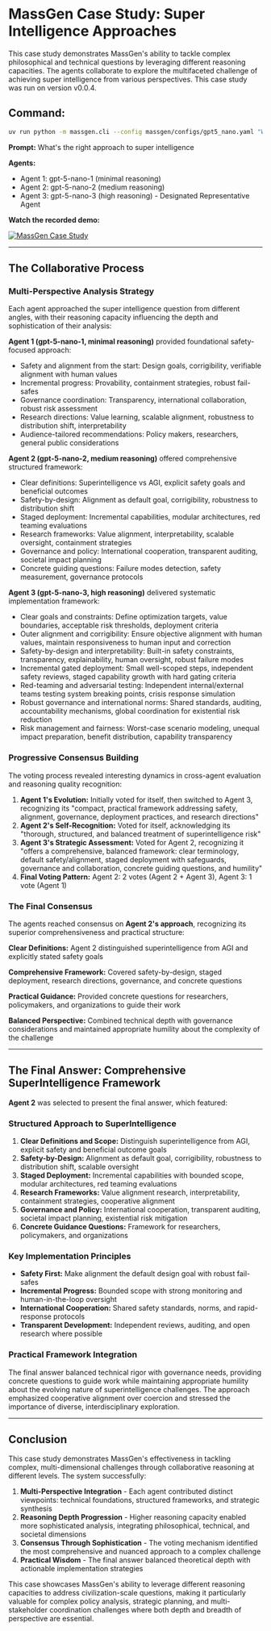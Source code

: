 # MassGen Case Study: Super Intelligence Approaches

This case study demonstrates MassGen's ability to tackle complex philosophical and technical questions by leveraging different reasoning capacities. The agents collaborate to explore the multifaceted challenge of achieving super intelligence from various perspectives. This case study was run on version v0.0.4.

## Command:
```bash
uv run python -m massgen.cli --config massgen/configs/gpt5_nano.yaml "What's the right approach to super intelligence"
```

**Prompt:** What's the right approach to super intelligence

**Agents:**
* Agent 1: gpt-5-nano-1 (minimal reasoning)
* Agent 2: gpt-5-nano-2 (medium reasoning)  
* Agent 3: gpt-5-nano-3 (high reasoning) - Designated Representative Agent

**Watch the recorded demo:**

[![MassGen Case Study](https://img.youtube.com/vi/ZLQ7b096hEU/0.jpg)](https://www.youtube.com/watch?v=ZLQ7b096hEU)

---

## The Collaborative Process

### Multi-Perspective Analysis Strategy
Each agent approached the super intelligence question from different angles, with their reasoning capacity influencing the depth and sophistication of their analysis:

**Agent 1 (gpt-5-nano-1, minimal reasoning)** provided foundational safety-focused approach:
- Safety and alignment from the start: Design goals, corrigibility, verifiable alignment with human values
- Incremental progress: Provability, containment strategies, robust fail-safes
- Governance coordination: Transparency, international collaboration, robust risk assessment
- Research directions: Value learning, scalable alignment, robustness to distribution shift, interpretability
- Audience-tailored recommendations: Policy makers, researchers, general public considerations

**Agent 2 (gpt-5-nano-2, medium reasoning)** offered comprehensive structured framework:
- Clear definitions: Superintelligence vs AGI, explicit safety goals and beneficial outcomes
- Safety-by-design: Alignment as default goal, corrigibility, robustness to distribution shift
- Staged deployment: Incremental capabilities, modular architectures, red teaming evaluations
- Research frameworks: Value alignment, interpretability, scalable oversight, containment strategies
- Governance and policy: International cooperation, transparent auditing, societal impact planning
- Concrete guiding questions: Failure modes detection, safety measurement, governance protocols

**Agent 3 (gpt-5-nano-3, high reasoning)** delivered systematic implementation framework:
- Clear goals and constraints: Define optimization targets, value boundaries, acceptable risk thresholds, deployment criteria
- Outer alignment and corrigibility: Ensure objective alignment with human values, maintain responsiveness to human input and correction
- Safety-by-design and interpretability: Built-in safety constraints, transparency, explainability, human oversight, robust failure modes
- Incremental gated deployment: Small well-scoped steps, independent safety reviews, staged capability growth with hard gating criteria
- Red-teaming and adversarial testing: Independent internal/external teams testing system breaking points, crisis response simulation
- Robust governance and international norms: Shared standards, auditing, accountability mechanisms, global coordination for existential risk reduction
- Risk management and fairness: Worst-case scenario modeling, unequal impact preparation, benefit distribution, capability transparency

### Progressive Consensus Building
The voting process revealed interesting dynamics in cross-agent evaluation and reasoning quality recognition:

1. **Agent 1's Evolution:** Initially voted for itself, then switched to Agent 3, recognizing its "compact, practical framework addressing safety, alignment, governance, deployment practices, and research directions"
2. **Agent 2's Self-Recognition:** Voted for itself, acknowledging its "thorough, structured, and balanced treatment of superintelligence risk" 
3. **Agent 3's Strategic Assessment:** Voted for Agent 2, recognizing it "offers a comprehensive, balanced framework: clear terminology, default safety/alignment, staged deployment with safeguards, governance and collaboration, concrete guiding questions, and humility"
4. **Final Voting Pattern:** Agent 2: 2 votes (Agent 2 + Agent 3), Agent 3: 1 vote (Agent 1)

### The Final Consensus
The agents reached consensus on **Agent 2's approach**, recognizing its superior comprehensiveness and practical structure:

**Clear Definitions:** Agent 2 distinguished superintelligence from AGI and explicitly stated safety goals

**Comprehensive Framework:** Covered safety-by-design, staged deployment, research directions, governance, and concrete questions

**Practical Guidance:** Provided concrete questions for researchers, policymakers, and organizations to guide their work

**Balanced Perspective:** Combined technical depth with governance considerations and maintained appropriate humility about the complexity of the challenge

---

## The Final Answer: Comprehensive SuperIntelligence Framework

**Agent 2** was selected to present the final answer, which featured:

### Structured Approach to SuperIntelligence
1. **Clear Definitions and Scope:** Distinguish superintelligence from AGI, explicit safety and beneficial outcome goals
2. **Safety-by-Design:** Alignment as default goal, corrigibility, robustness to distribution shift, scalable oversight
3. **Staged Deployment:** Incremental capabilities with bounded scope, modular architectures, red teaming evaluations
4. **Research Frameworks:** Value alignment research, interpretability, containment strategies, cooperative alignment
5. **Governance and Policy:** International cooperation, transparent auditing, societal impact planning, existential risk mitigation
6. **Concrete Guidance Questions:** Framework for researchers, policymakers, and organizations

### Key Implementation Principles
- **Safety First:** Make alignment the default design goal with robust fail-safes
- **Incremental Progress:** Bounded scope with strong monitoring and human-in-the-loop oversight
- **International Cooperation:** Shared safety standards, norms, and rapid-response protocols
- **Transparent Development:** Independent reviews, auditing, and open research where possible

### Practical Framework Integration
The final answer balanced technical rigor with governance needs, providing concrete questions to guide work while maintaining appropriate humility about the evolving nature of superintelligence challenges. The approach emphasized cooperative alignment over coercion and stressed the importance of diverse, interdisciplinary exploration.

---

## Conclusion

This case study demonstrates MassGen's effectiveness in tackling complex, multi-dimensional challenges through collaborative reasoning at different levels. The system successfully:

1. **Multi-Perspective Integration** - Each agent contributed distinct viewpoints: technical foundations, structured frameworks, and strategic synthesis
2. **Reasoning Depth Progression** - Higher reasoning capacity enabled more sophisticated analysis, integrating philosophical, technical, and societal dimensions
3. **Consensus Through Sophistication** - The voting mechanism identified the most comprehensive and nuanced approach to a complex challenge
4. **Practical Wisdom** - The final answer balanced theoretical depth with actionable implementation strategies

This case showcases MassGen's ability to leverage different reasoning capacities to address civilization-scale questions, making it particularly valuable for complex policy analysis, strategic planning, and multi-stakeholder coordination challenges where both depth and breadth of perspective are essential.
